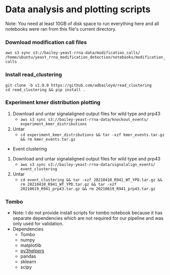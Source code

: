 # Data analysis and plotting scripts
Note: You need at least 10GB of disk space to run everything here and all notebooks were ran from this file's current directory.

### Download modification call files
`aws s3 sync s3://bailey-yeast-rrna-data/modification_calls/ /home/ubuntu/yeast_rrna_modification_detection/notebooks/modification_calls`

### Install read_clustering
```
git clone -b v1.0.0 https://github.com/adbailey4/read_clustering
cd read_clustering && pip install .
```

### Experiment kmer distribution plotting
1) Download and untar signalaligned output files for wild type and prp43
   * `aws s3 sync s3://bailey-yeast-rrna-data/knockout_events/ experiment_kmer_distributions`
2) Untar
   * `cd experiment_kmer_distributions && tar -xzf kmer_events.tar.gz && rm kmer_events.tar.gz`


* Event clustering
1) Download and untar signalaligned output files for wild type and prp43 
   * `aws s3 sync s3://bailey-yeast-rrna-data/signalalign_events/ event_clustering`
2) Untar 
   * `cd event_clustering && tar -xzf 20210410_R941_WT_YPD.tar.gz && rm 20210410_R941_WT_YPD.tar.gz && tar -xzf 20210619_R941_prp43.tar.gz && rm 20210619_R941_prp43.tar.gz`


### Tombo
* Note: I do not provide install scripts for tombo notebook because 
it has separate dependencies which are not required for our pipeline and was only used for validation. 
* Dependencies
  * Tombo
  * numpy
  * matplotlib
  * [py3helpers](https://github.com/adbailey4/py3helpers)
  * pandas
  * sklearn
  * scipy
  
